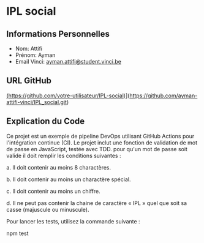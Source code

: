 # IPL social

## Informations Personnelles
- Nom: Attifi
- Prénom: Ayman
- Email Vinci: ayman.attifi@student.vinci.be

## URL GitHub
[(https://github.com/votre-utilisateur/IPL-social)](https://github.com/ayman-attifi-vinci/IPL_social.git)](https://github.com/ayman-attifi-vinci/IPL_social.git)

## Explication du Code
Ce projet est un exemple de pipeline DevOps utilisant GitHub Actions pour l'intégration continue (CI). Le projet inclut une fonction de validation de mot de passe en JavaScript, testée avec TDD. pour qu'un mot de passe soit valide il doit remplir les conditions suivantes : 


a.	Il doit contenir au moins 8 charactères.

b.	Il doit contenir au moins un charactère spécial.

c.	Il doit contenir au moins un chiffre.

d.	Il ne peut pas contenir la chaine de caractère « IPL » quel que soit sa casse (majuscule ou minuscule).

Pour lancer les tests, utilisez la commande suivante :

npm test
